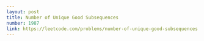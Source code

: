 ```yaml
---
layout: post
title: Number of Unique Good Subsequences
number: 1987
link: https://leetcode.com/problems/number-of-unique-good-subsequences
---
```

